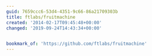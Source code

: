 ```yaml
---
guid: 7659ccc6-53d4-4351-9c66-86a21709303b
title: ftlabs/fruitmachine
created: '2014-02-17T09:45:48+00:00'
changed: '2019-09-24T14:43:34+00:00'


bookmark_of: 'https://github.com/ftlabs/fruitmachine'
---
```




